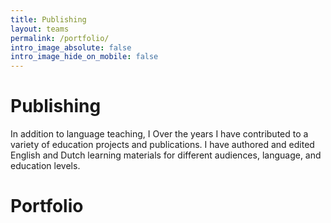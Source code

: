 ```yaml
---
title: Publishing
layout: teams
permalink: /portfolio/
intro_image_absolute: false
intro_image_hide_on_mobile: false
---
```


# Publishing
In addition to language teaching, I 
Over the years I have contributed to a variety of education projects and publications. I have authored and edited English and Dutch learning materials for different audiences, language, and education levels. 

# Portfolio

